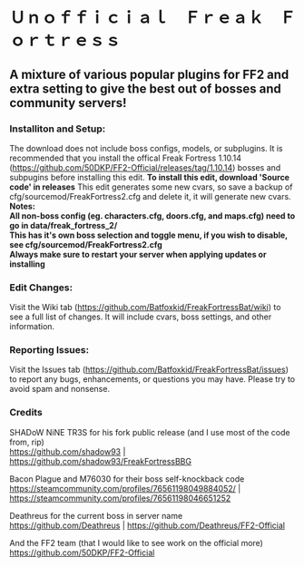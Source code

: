# Ｕｎｏｆｆｉｃｉａｌ　Ｆｒｅａｋ　Ｆｏｒｔｒｅｓｓ
## A mixture of various popular plugins for FF2 and extra setting to give the best out of bosses and community servers!

### Installiton and Setup:
The download does not include boss configs, models, or subplugins. It is recommended that you install the offical Freak Fortress 1.10.14 (https://github.com/50DKP/FF2-Official/releases/tag/1.10.14) bosses and subpugins before installing this edit. **To install this edit, download 'Source code' in releases** This edit generates some new cvars, so save a backup of cfg/sourcemod/FreakFortress2.cfg and delete it, it will generate new cvars. **Notes:**                                             
**All non-boss config (eg. characters.cfg, doors.cfg, and maps.cfg) need to go in data/freak_fortress_2/**                         
**This has it's own boss selection and toggle menu, if you wish to disable, see cfg/sourcemod/FreakFortress2.cfg**                 
**Always make sure to restart your server when applying updates or installing**

### Edit Changes:
Visit the Wiki tab (https://github.com/Batfoxkid/FreakFortressBat/wiki) to see a full list of changes. It will include cvars, boss settings, and other information.

### Reporting Issues:
Visit the Issues tab (https://github.com/Batfoxkid/FreakFortressBat/issues) to report any bugs, enhancements, or questions you may have. Please try to avoid spam and nonsense.

### Credits
SHADoW NiNE TR3S for his fork public release (and I use most of the code from, rip)                                                
https://github.com/shadow93 | https://github.com/shadow93/FreakFortressBBG

Bacon Plague and M76030 for their boss self-knockback code                                                    
https://steamcommunity.com/profiles/76561198049884052/ | https://steamcommunity.com/profiles/76561198046651252

Deathreus for the current boss in server name                                                                 
https://github.com/Deathreus | https://github.com/Deathreus/FF2-Official

And the FF2 team (that I would like to see work on the official more)                                          
https://github.com/50DKP/FF2-Official
